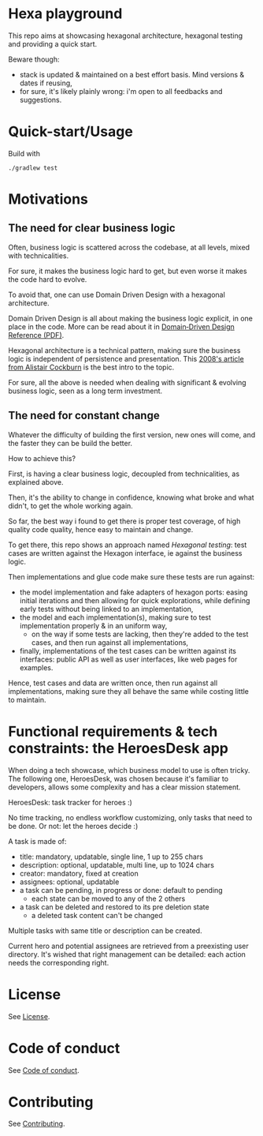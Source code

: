 # Hexa playground

This repo aims at showcasing hexagonal architecture, hexagonal testing and providing a quick start.

Beware though:
- stack is updated & maintained on a best effort basis. Mind versions & dates if reusing,
- for sure, it's likely plainly wrong: i'm open to all feedbacks and suggestions.

# Quick-start/Usage
Build with
```
./gradlew test 
```

# Motivations

## The need for clear business logic

Often, business logic is scattered across the codebase, at all levels, mixed with technicalities.

For sure, it makes the business logic hard to get, but even worse it makes the code hard to evolve.

To avoid that, one can use Domain Driven Design with a hexagonal architecture.

Domain Driven Design is all about making the business logic explicit, in one place in the code. More can be read about it in [Domain‐Driven Design Reference (PDF)](https://www.domainlanguage.com/wp-content/uploads/2016/05/DDD_Reference_2015-03.pdf).

Hexagonal architecture is a technical pattern, making sure the business logic is independent of persistence and presentation. This [2008's article from Alistair Cockburn](https://alistair.cockburn.us/hexagonal-architecture/) is the best intro to the topic.

For sure, all the above is needed when dealing with significant & evolving business logic, seen as a long term investment.

## The need for constant change

Whatever the difficulty of building the first version, new ones will come, and the faster they can be build the better.

How to achieve this?

First, is having a clear business logic, decoupled from technicalities, as explained above.

Then, it's the ability to change in confidence, knowing what broke and what didn't, to get the whole working again.

So far, the best way i found to get there is proper test coverage, of high quality code quality, hence easy to maintain and change.

To get there, this repo shows an approach named *Hexagonal testing*: test cases are written against the Hexagon interface, ie against the business logic.

Then implementations and glue code make sure these tests are run against:
- the model implementation and fake adapters of hexagon ports: easing initial iterations and then allowing for quick explorations, while defining early tests without being linked to an implementation,
- the model and each implementation(s), making sure to test implementation properly & in an uniform way,
    - on the way if some tests are lacking, then they're added to the test cases, and then run against all implementations,
- finally, implementations of the test cases can be written against its interfaces: public API as well as user interfaces, like web pages for examples.

Hence, test cases and data are written once, then run against all implementations, making sure they all behave the same while costing little to maintain.

# Functional requirements & tech constraints: the HeroesDesk app 

When doing a tech showcase, which business model to use is often tricky.
The following one, HeroesDesk, was chosen because it's familiar to developers, allows some complexity and has a clear mission statement.

HeroesDesk: task tracker for heroes :)

No time tracking, no endless workflow customizing, only tasks that need to be done. Or not: let the heroes decide :)

A task is made of:
- title: mandatory, updatable, single line, 1 up to 255 chars
- description: optional, updatable, multi line, up to 1024 chars
- creator: mandatory, fixed at creation
- assignees: optional, updatable
- a task can be pending, in progress or done: default to pending
  - each state can be moved to any of the 2 others
- a task can be deleted and restored to its pre deletion state
  - a deleted task content can't be changed

Multiple tasks with same title or description can be created.

Current hero and potential assignees are retrieved from a preexisting user directory.
It's wished that right management can be detailed: each action needs the corresponding right.

# License

See [License](https://github.com/ManoManoTech/hexa-playground/LICENSE).

# Code of conduct

See [Code of conduct](https://github.com/ManoManoTech/hexa-playground/CODE_OF_CONDUCT.md).

# Contributing

See [Contributing](https://github.com/ManoManoTech/ALaMano/blob/master/CONTRIBUTING.md).